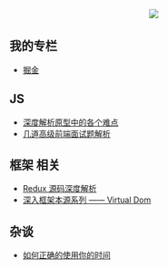 
<p align="center">
  <img src="https://user-gold-cdn.xitu.io/2018/3/14/16222b2debac757c?w=382&h=160&f=png&s=16577"/>
</p>



## 我的专栏
- [掘金](https://juejin.im/user/574f8d8d2e958a005fd4edac)
  
## JS
- [深度解析原型中的各个难点](https://github.com/KieSun/Blog/issues/2)
- [几道高级前端面试题解析](https://github.com/KieSun/Blog/issues/3)
  
## 框架 相关
- [Redux 源码深度解析](https://github.com/KieSun/Blog/issues/1)
- [深入框架本源系列 —— Virtual Dom](https://github.com/KieSun/Blog/issues/5)
  
## 杂谈
- [如何正确的使用你的时间](https://github.com/KieSun/Blog/issues/4)
